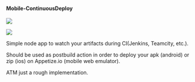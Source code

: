 #### Mobile-ContinuousDeploy

![](https://travis-ci.org/NicolaGenesin/Mobile-ContinuousDeploy.svg?branch=master)

![](http://s18.postimg.org/tf46ty0qh/Screen_Shot_2015_08_09_at_04_42_39.png)

Simple node app to watch your artifacts during CI(Jenkins, Teamcity, etc.).

Should be used as postbuild action in order to deploy your apk (android) or zip (ios) on Appetize.io (mobile web emulator).

ATM just a rough implementation.
